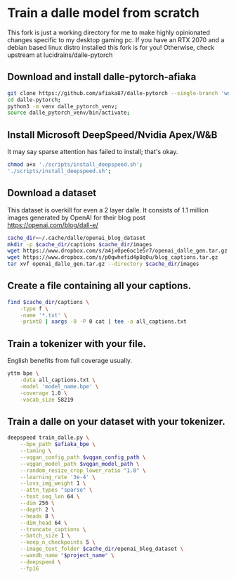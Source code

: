 # Train a dalle model from scratch

This fork is just a working directory for me to make highly opinionated changes specific to my desktop gaming pc.
If you have an RTX 2070 and a debian based linux distro installed this fork is for you!
Otherwise, check upstream at lucidrains/dalle-pytorch

## Download and install dalle-pytorch-afiaka

```sh
git clone https://github.com/afiaka87/dalle-pytorch --single-branch 'working_directory'
cd dalle-pytorch;
python3 -m venv dalle_pytorch_venv;
source dalle_pytorch_venv/bin/activate;
```

## Install Microsoft DeepSpeed/Nvidia Apex/W&B

It may say sparse attention has failed to install; that's okay.

```sh
chmod a+x './scripts/install_deepspeed.sh';
'./scripts/install_deepspeed.sh';
```

## Download a dataset

This dataset is overkill for even a 2 layer dalle. It consists of 1.1 million images generated
by OpenAI for their blog post https://openai.com/blog/dall-e/

```sh
cache_dir=~/.cache/dalle/openai_blog_dataset
mkdir -p $cache_dir/captions $cache_dir/images
wget https://www.dropbox.com/s/a4jx0pe6oc1e5r7/openai_dalle_gen.tar.gz
wget https://www.dropbox.com/s/p0qwhefid4p8q0u/blog_captions.tar.gz
tar xvf openai_dalle_gen.tar.gz --directory $cache_dir/images
```

## Create a file containing all your captions.

```sh
find $cache_dir/captions \
    -type f \
    -name '*.txt' \
    -print0 | xargs -0 -P 0 cat | tee -a all_captions.txt
```

## Train a tokenizer with your file.

English benefits from full coverage usually.

```sh
yttm bpe \
    -data all_captions.txt \
    -model 'model_name.bpe' \
    -coverage 1.0 \
    -vocab_size 58219
```

## Train a dalle on your dataset with your tokenizer.

```sh
deepspeed train_dalle.py \
	--bpe_path $afiaka_bpe \
	--taming \
	--vqgan_config_path $vqgan_config_path \
	--vqgan_model_path $vqgan_model_path \
	--random_resize_crop_lower_ratio "1.0" \
	--learning_rate '3e-4' \
	--loss_img_weight 1 \
	--attn_types "sparse" \
	--text_seq_len 64 \
	--dim 256 \
	--depth 2 \
	--heads 8 \
	--dim_head 64 \
	--truncate_captions \
	--batch_size 1 \
	--keep_n_checkpoints 5 \
	--image_text_folder $cache_dir/openai_blog_dataset \
	--wandb_name "$project_name" \
	--deepspeed \
	--fp16
```
